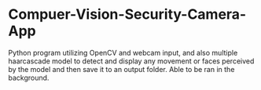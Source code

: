 # Compuer-Vision-Security-Camera-App
Python program utilizing OpenCV and webcam input, and also multiple haarcascade model to detect and display any movement or faces perceived by the model and then save it to an output folder.
Able to be ran in the background.
